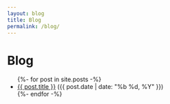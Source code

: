 ```yaml
---
layout: blog
title: Blog
permalink: /blog/
---
```


# Blog

<ul>
{%- for post in site.posts -%}
  <li><a href="{{ post.url | relative_url }}">{{ post.title }}</a> ({{ post.date | date: "%b %d, %Y" }})</li>
{%- endfor -%}
</ul>